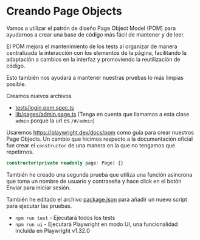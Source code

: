 # Creando Page Objects

Vamos a utilizar el patrón de diseño Page Object Model (POM) para ayudarnos a crear una base de código más fácil de mantener y de leer.

El POM mejora el mantenimiento de los tests al organizar de manera centralizada la interacción con los elementos de la página, facilitando la adaptación a cambios en la interfaz y promoviendo la reutilización de código.

Esto también nos ayudará a mantener nuestras pruebas lo más limpias posible.

Creamos nuevos archivos

* [tests/login.pom.spec.ts](./tests/login.pom.spec.ts)
* [lib/pages/admin.page.ts](./lib/pages/admin.page.ts) (Tenga en cuenta que llamamos a esta clase `admin` porque la url es `/#/admin`)

Usaremos <https://playwright.dev/docs/pom> como guía para crear nuestros Page Objects.
Un cambio que hicimos respecto a la documentación oficial fue crear el `constructor` de una manera en la que no tengamos que repetirnos.

```typescript
constructor(private readonly page: Page) {}
```
También he creado una segunda prueba que utiliza una función asíncrona que toma un nombre de usuario y contraseña y hace click en el botón Enviar para iniciar sesión.

También he editado el archivo [package.json](./package.json) para añadir un nuevo script para ejecutar las pruebas.

- `npm run test` - Ejecutará todos los tests
- `npm run ui` - Ejecutará Playwright en modo UI, una funcionalidad incluida en Playwright v1.32.0
